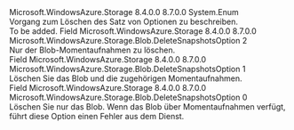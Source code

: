 <Type Name="DeleteSnapshotsOption" FullName="Microsoft.WindowsAzure.Storage.Blob.DeleteSnapshotsOption">
  <TypeSignature Language="C#" Value="public enum DeleteSnapshotsOption" />
  <TypeSignature Language="ILAsm" Value=".class public auto ansi sealed DeleteSnapshotsOption extends System.Enum" />
  <TypeSignature Language="DocId" Value="T:Microsoft.WindowsAzure.Storage.Blob.DeleteSnapshotsOption" />
  <TypeSignature Language="VB.NET" Value="Public Enum DeleteSnapshotsOption" />
  <TypeSignature Language="F#" Value="type DeleteSnapshotsOption = " />
  <AssemblyInfo>
    <AssemblyName>Microsoft.WindowsAzure.Storage</AssemblyName>
    <AssemblyVersion>8.4.0.0</AssemblyVersion>
    <AssemblyVersion>8.7.0.0</AssemblyVersion>
  </AssemblyInfo>
  <Base>
    <BaseTypeName>System.Enum</BaseTypeName>
  </Base>
  <Docs>
    <summary>
            Vorgang zum Löschen des Satz von Optionen zu beschreiben.
            </summary>
    <remarks>To be added.</remarks>
  </Docs>
  <Members>
    <Member MemberName="DeleteSnapshotsOnly">
      <MemberSignature Language="C#" Value="DeleteSnapshotsOnly" />
      <MemberSignature Language="ILAsm" Value=".field public static literal valuetype Microsoft.WindowsAzure.Storage.Blob.DeleteSnapshotsOption DeleteSnapshotsOnly = int32(2)" />
      <MemberSignature Language="DocId" Value="F:Microsoft.WindowsAzure.Storage.Blob.DeleteSnapshotsOption.DeleteSnapshotsOnly" />
      <MemberSignature Language="VB.NET" Value="DeleteSnapshotsOnly" />
      <MemberSignature Language="F#" Value="DeleteSnapshotsOnly = 2" Usage="Microsoft.WindowsAzure.Storage.Blob.DeleteSnapshotsOption.DeleteSnapshotsOnly" />
      <MemberType>Field</MemberType>
      <AssemblyInfo>
        <AssemblyName>Microsoft.WindowsAzure.Storage</AssemblyName>
        <AssemblyVersion>8.4.0.0</AssemblyVersion>
        <AssemblyVersion>8.7.0.0</AssemblyVersion>
      </AssemblyInfo>
      <ReturnValue>
        <ReturnType>Microsoft.WindowsAzure.Storage.Blob.DeleteSnapshotsOption</ReturnType>
      </ReturnValue>
      <MemberValue>2</MemberValue>
      <Docs>
        <summary>
            Nur der Blob-Momentaufnahmen zu löschen.
            </summary>
      </Docs>
    </Member>
    <Member MemberName="IncludeSnapshots">
      <MemberSignature Language="C#" Value="IncludeSnapshots" />
      <MemberSignature Language="ILAsm" Value=".field public static literal valuetype Microsoft.WindowsAzure.Storage.Blob.DeleteSnapshotsOption IncludeSnapshots = int32(1)" />
      <MemberSignature Language="DocId" Value="F:Microsoft.WindowsAzure.Storage.Blob.DeleteSnapshotsOption.IncludeSnapshots" />
      <MemberSignature Language="VB.NET" Value="IncludeSnapshots" />
      <MemberSignature Language="F#" Value="IncludeSnapshots = 1" Usage="Microsoft.WindowsAzure.Storage.Blob.DeleteSnapshotsOption.IncludeSnapshots" />
      <MemberType>Field</MemberType>
      <AssemblyInfo>
        <AssemblyName>Microsoft.WindowsAzure.Storage</AssemblyName>
        <AssemblyVersion>8.4.0.0</AssemblyVersion>
        <AssemblyVersion>8.7.0.0</AssemblyVersion>
      </AssemblyInfo>
      <ReturnValue>
        <ReturnType>Microsoft.WindowsAzure.Storage.Blob.DeleteSnapshotsOption</ReturnType>
      </ReturnValue>
      <MemberValue>1</MemberValue>
      <Docs>
        <summary>
            Löschen Sie das Blob und die zugehörigen Momentaufnahmen.
            </summary>
      </Docs>
    </Member>
    <Member MemberName="None">
      <MemberSignature Language="C#" Value="None" />
      <MemberSignature Language="ILAsm" Value=".field public static literal valuetype Microsoft.WindowsAzure.Storage.Blob.DeleteSnapshotsOption None = int32(0)" />
      <MemberSignature Language="DocId" Value="F:Microsoft.WindowsAzure.Storage.Blob.DeleteSnapshotsOption.None" />
      <MemberSignature Language="VB.NET" Value="None" />
      <MemberSignature Language="F#" Value="None = 0" Usage="Microsoft.WindowsAzure.Storage.Blob.DeleteSnapshotsOption.None" />
      <MemberType>Field</MemberType>
      <AssemblyInfo>
        <AssemblyName>Microsoft.WindowsAzure.Storage</AssemblyName>
        <AssemblyVersion>8.4.0.0</AssemblyVersion>
        <AssemblyVersion>8.7.0.0</AssemblyVersion>
      </AssemblyInfo>
      <ReturnValue>
        <ReturnType>Microsoft.WindowsAzure.Storage.Blob.DeleteSnapshotsOption</ReturnType>
      </ReturnValue>
      <MemberValue>0</MemberValue>
      <Docs>
        <summary>
            Löschen Sie nur das Blob. Wenn das Blob über Momentaufnahmen verfügt, führt diese Option einen Fehler aus dem Dienst.
            </summary>
      </Docs>
    </Member>
  </Members>
</Type>